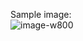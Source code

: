 Sample image:<br>
![image-w800](https://github.com/user-attachments/assets/60650738-0722-4a8b-bb69-683e3a4f3a44)
